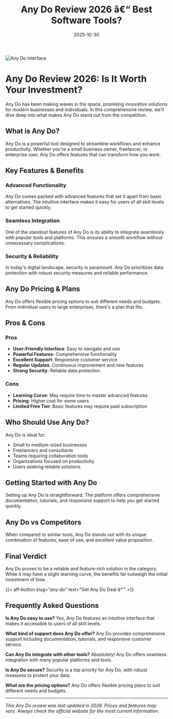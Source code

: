 ﻿---
title: "Any Do Review 2026 â€“ Best Software Tools?"
date: 2025-10-30
draft: false
rating: 4.8
category: "Software Tools"
tags: ["software-tools", "review", "2026"]
description: "Comprehensive Any Do review 2026. Discover if this  tool is the best choice for your needs."
keywords: "any-do, Any Do, review, software tools, 2026, best software tools"
image: "https://images.unsplash.com/photo-1555949963-aa79dcee981c?w=800&h=400&fit=crop&crop=center"
---

![Any Do interface](https://images.unsplash.com/photo-1555949963-aa79dcee981c?w=800&h=400&fit=crop&crop=center)

# Any Do Review 2026: Is It Worth Your Investment?

Any Do has been making waves in the  space, promising innovative solutions for modern businesses and individuals. In this comprehensive review, we'll dive deep into what makes Any Do stand out from the competition.

## What is Any Do?

Any Do is a powerful  tool designed to streamline workflows and enhance productivity. Whether you're a small business owner, freelancer, or enterprise user, Any Do offers features that can transform how you work.

## Key Features & Benefits

### Advanced Functionality
Any Do comes packed with advanced features that set it apart from basic alternatives. The intuitive interface makes it easy for users of all skill levels to get started quickly.

### Seamless Integration
One of the standout features of Any Do is its ability to integrate seamlessly with popular tools and platforms. This ensures a smooth workflow without unnecessary complications.

### Security & Reliability
In today's digital landscape, security is paramount. Any Do prioritizes data protection with robust security measures and reliable performance.

## Any Do Pricing & Plans

Any Do offers flexible pricing options to suit different needs and budgets. From individual users to large enterprises, there's a plan that fits.

## Pros & Cons

### Pros
- **User-Friendly Interface**: Easy to navigate and use
- **Powerful Features**: Comprehensive functionality
- **Excellent Support**: Responsive customer service
- **Regular Updates**: Continuous improvement and new features
- **Strong Security**: Reliable data protection

### Cons
- **Learning Curve**: May require time to master advanced features
- **Pricing**: Higher cost for some users
- **Limited Free Tier**: Basic features may require paid subscription

## Who Should Use Any Do?

Any Do is ideal for:
- Small to medium-sized businesses
- Freelancers and consultants
- Teams requiring collaboration tools
- Organizations focused on productivity
- Users seeking reliable  solutions

## Getting Started with Any Do

Setting up Any Do is straightforward. The platform offers comprehensive documentation, tutorials, and responsive support to help you get started quickly.

## Any Do vs Competitors

When compared to similar tools, Any Do stands out with its unique combination of features, ease of use, and excellent value proposition.

## Final Verdict

Any Do proves to be a reliable and feature-rich solution in the  category. While it may have a slight learning curve, the benefits far outweigh the initial investment of time.

{{< aff-button slug="any-do" text="Get Any Do Deal â†’" >}}

## Frequently Asked Questions

**Is Any Do easy to use?**
Yes, Any Do features an intuitive interface that makes it accessible to users of all skill levels.

**What kind of support does Any Do offer?**
Any Do provides comprehensive support including documentation, tutorials, and responsive customer service.

**Can Any Do integrate with other tools?**
Absolutely! Any Do offers seamless integration with many popular platforms and tools.

**Is Any Do secure?**
Security is a top priority for Any Do, with robust measures to protect your data.

**What are the pricing options?**
Any Do offers flexible pricing plans to suit different needs and budgets.

---

*This Any Do review was last updated in 2026. Prices and features may vary. Always check the official website for the most current information.*
